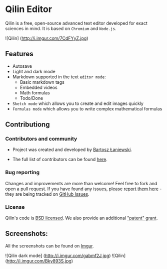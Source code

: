 # Qilin Editor

Qilin is a free, open-source advanced text editor developed for exact sciences in mind. It is based on `Chromium` and `Node.js`.

![Qilin] (http://i.imgur.com/7CdFYyZ.jpg)

## Features

- Autosave
- Light and dark mode
- Markdown supported in the text `editor mode`:
    - Basic markdown tags
    - Embedded videos
    - Math formulas
    - Todo/Done
- `Sketch mode` which allows you to create and edit images quickly
- `Formulas mode` which allows you to write complex mathematical formulas

## Contributiong

### Contributors and community

- Project was created and developed by [Bartosz Łaniewski](https://github.com/Bartozzz).

- The full list of contributors can be found [here](https://github.com/Bartozzz/Qilin/graphs/contributors).

### Bug reporting

Changes and improvements are more than welcome! Feel free to fork and open a pull request. If you have found any issues, please [report them here](https://github.com/Bartozzz/Qilin/issues/new) - they are being tracked on [GitHub Issues](https://github.com/Bartozzz/Qilin/issues).

### License

Qilin's code is [BSD licensed](https://github.com/Bartozzz/Qilin/blob/master/LICENSE). We also provide an additional ["patent" grant](https://github.com/Bartozzz/Qilin/blob/master/PATENTS).

## Screenshots:

All the screenshots can be found on [Imgur](http://imgur.com/a/dsUVm).

![Qilin dark mode] (http://i.imgur.com/gabmf2J.jpg)
![Qilin] (http://i.imgur.com/Bky893S.jpg)
